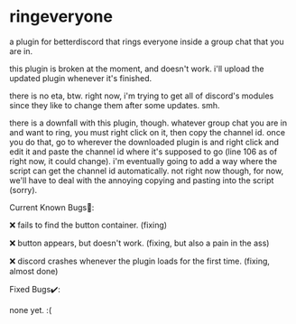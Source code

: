 # ringeveryone

a plugin for betterdiscord that rings everyone inside a group chat that you are in.

this plugin is broken at the moment, and doesn't work. i'll upload the updated plugin whenever it's finished. 

there is no eta, btw. right now, i'm trying to get all of discord's modules since they like to change them after some updates. smh.

there is a downfall with this plugin, though. whatever group chat you are in and want to ring, you must right click on it, then copy the channel id. once you do that, go to wherever the downloaded plugin is and right click and edit it and paste the channel id where it's supposed to go (line 106 as of right now, it could change). i'm eventually going to add a way where the script can get the channel id automatically. not right now though, for now, we'll have to deal with the annoying copying and pasting into the script (sorry).

Current Known Bugs🐛:

❌ fails to find the button container. (fixing)

❌ button appears, but doesn't work. (fixing, but also a pain in the ass)

❌ discord crashes whenever the plugin loads for the first time. (fixing, almost done)

Fixed Bugs✔️:

none yet. :(
